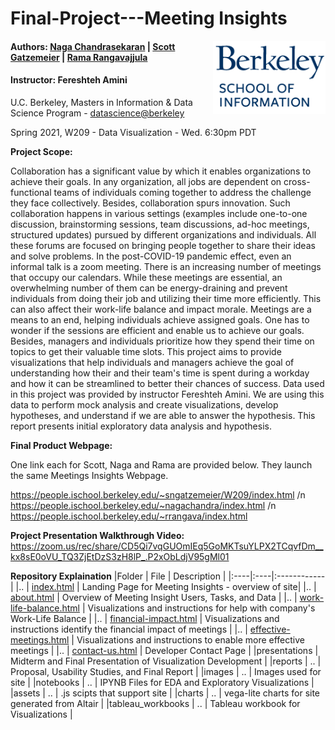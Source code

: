 Final-Project---Meeting Insights
====================================================

<img align="right" width="180" src="./images/berkeley.png"/>

#### Authors: [Naga Chandrasekaran](https://github.com/nagachandrasekaran) | [Scott Gatzemeier](https://github.com/sngatzemeier) | [Rama Rangavajjula](https://github.com/rkrama)
#### Instructor: Fereshteh Amini <br> 
U.C. Berkeley, Masters in Information & Data Science Program - [datascience@berkeley](https://datascience.berkeley.edu/) 

Spring 2021, W209 - Data Visualization - Wed. 6:30pm PDT

**Project Scope:**

Collaboration has a significant value by which it enables organizations to achieve their goals. In any organization, all jobs are dependent on cross-functional teams of individuals coming together to address the challenge they face collectively. Besides, collaboration spurs innovation. Such collaboration happens in various settings (examples include one-to-one discussion, brainstorming sessions, team discussions, ad-hoc meetings, structured updates) pursued by different organizations and individuals. All these forums are focused on bringing people together to share their ideas and solve problems. In the post-COVID-19 pandemic effect, even an informal talk is a zoom meeting. There is an increasing number of meetings that occupy our calendars. While these meetings are essential, an overwhelming number of them can be energy-draining and prevent individuals from doing their job and utilizing their time more efficiently. This can also affect their work-life balance and impact morale. Meetings are a means to an end, helping individuals achieve assigned goals. One has to wonder if the sessions are efficient and enable us to achieve our goals. Besides, managers and individuals prioritize how they spend their time on topics to get their valuable time slots. This project aims to provide visualizations that help individuals and managers achieve the goal of understanding how their and their team's time is spent during a workday and how it can be streamlined to better their chances of success.
Data used in this project was provided by instructor Fereshteh Amini. We are using this data to perform mock analysis and create visualizations, develop hypotheses, and understand if we are able to answer the hypothesis. This report presents initial exploratory data analysis and hypothesis.

**Final Product Webpage:**

One link each for Scott, Naga and Rama are provided below. They launch the same Meetings Insights Webpage.

https://people.ischool.berkeley.edu/~sngatzemeier/W209/index.html
/n https://people.ischool.berkeley.edu/~nagachandra/index.html
/n https://people.ischool.berkeley.edu/~rrangava/index.html

**Project Presentation Walkthrough Video:**
https://zoom.us/rec/share/CD5Qi7vqGUOmIEq5GoMKTsuYLPX2TCqvfDm__kx8sE0oVU_TQ3ZjEtDzS3zH8lP_.P2xObLdjV95gMl01

**Repository Explaination**
  |Folder | File | Description |
  |:----|:----|:------------|
  |.. | [index.html](index.html) | Landing Page for Meeting Insights - overview of site|
  |.. | [about.html](about.html) | Overview of Meeting Insight Users, Tasks, and Data |
  |.. | [work-life-balance.html](work-life-balance.html) | Visualizations and instructions for help with company's Work-Life Balance |
  |.. | [financial-impact.html](financial-impact.html) | Visualizations and instructions identify the financial impact of meetings |
  |.. | [effective-meetings.html](effective-meetings.html) | Visualizations and instructions to enable more effective meetings |
  |.. | [contact-us.html](contact-us.html) | Developer Contact Page |
  |presentations | Midterm and Final Presentation of Visualization Development |
  |reports | .. | Proposal, Usability Studies, and Final Report |
  |images | .. | Images used for site |
  |notebooks | .. | IPYNB Files for EDA and Exploratory Visualizations |
  |assets | .. | .js scipts that support site |
  |charts | .. | vega-lite charts for site generated from Altair |
  |tableau_workbooks | .. | Tableau workbook for Visualizations |


